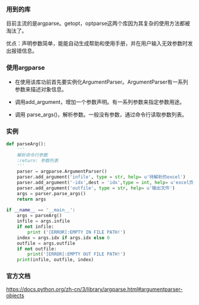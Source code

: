 ### 用到的库

目前主流的是argparse。getopt，optparse这两个库因为其复杂的使用方法都被淘汰了。

优点：声明参数简单，能能自动生成帮助和使用手册，并在用户输入无效参数时发出报错信息。

### 使用argparse

- 在使用该库功前首先要实例化ArgumentParser。ArgumentParser有一系列参数来描述对象信息。

- 调用add_argument，增加一个参数声明。有一系列参数来指定参数用途。
- 调用 parse_args()，解析参数。一般没有参数，通过命令行读取参数列表。

### 实例

```python
def parseArg():
	'''
	解析命令行参数
	:return: 参数列表
	'''
	parser = argparse.ArgumentParser()
	parser.add_argument('infile', type = str, help= u'待解析的excel')
	parser.add_argument('-idx',dest = 'idx',type = int, help= u'excel页签索引') #可选属性
	parser.add_argument('outfile', type = str, help= u'输出文件')
	args = parser.parse_args()
	return args
	
if __name__ == '__main__':
	args = parseArg()
	infile = args.infile
	if not infile:
		print ('[ERROR]:EMPTY IN FILE PATH!')
	index = args.idx if args.idx else 0
	outfile = args.outfile
	if not outfile:
		print('[ERROR]:EMPTY OUT FILE PATH!')
	print(infile, outfile, index)
```

### 官方文档

https://docs.python.org/zh-cn/3/library/argparse.html#argumentparser-objects

